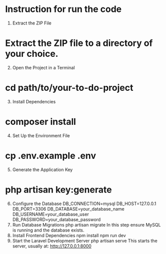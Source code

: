 # Instruction for run the code 

1. Extract the ZIP File
# Extract the ZIP file to a directory of your choice.

2. Open the Project in a Terminal
# cd path/to/your-to-do-project

3. Install Dependencies
# composer install

4. Set Up the Environment File
# cp .env.example .env

5. Generate the Application Key
# php artisan key:generate

6. Configure the Database
DB_CONNECTION=mysql
DB_HOST=127.0.0.1
DB_PORT=3306
DB_DATABASE=your_database_name
DB_USERNAME=your_database_user
DB_PASSWORD=your_database_password
7. Run Database Migrations
php artisan migrate
In this step ensure MySQL is running and the database exists.
8. Install Frontend Dependencies
npm install
npm run dev
9. Start the Laravel Development Server
php artisan serve
This starts the server, usually at:
http://127.0.0.1:8000

